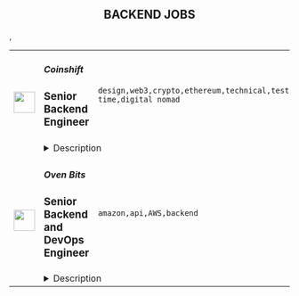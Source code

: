 <div align="center"><h2>BACKEND JOBS</h2></div><table><tr>
                <td width="100" height="100" rowspan="2">
                    <img src="https://remoteok.com/assets/img/jobs/edfc5443f2a254516d67fff3aec7e3271675840599.peg" width="38px" height="auto">
                </td>
                <td width="300">
                    <h5>Coinshift</h5>
                    <h3>Senior Backend Engineer</h3>
                </td>
                <td width="300">
                    <code>design,web3,crypto,ethereum,technical,testing,code,management,lead,senior,engineer,backend,full-time,digital nomad</code>
                </td>
                <td width="200">
                <text>6 days ago</text>
                </td>
                <td width="100" rowspan="2">
                <a href="https://remoteOK.com/remote-jobs/remote-senior-backend-engineer-coinshift-191213" align="right" target="_blank">Apply</a>
                </td>
            </tr>
            <tr>
                <td colspan="3">
                <details><summary>Description</summary>
                <div><b style="font-size:24px;">About Coinshift</b></div><div><br></div><div>Coinshift is a leading non-custodial treasury management platform built on top of Gnosis safe. We provide a smart and sophisticated user experience application to manage treasury ops in an efficient manner.</div><div>Our mission is to build the most sophisticated multi-chain crypto treasury management platform for DAOs & companies.</div><div><br></div><div>Since launching the MVP in June 2021, weâve seen crazy traction from having nearly $150M+ in processed payments to having a billion dollars in assets under management. We now serve thousands of users across three continents and over 10 different countries. And weâre just getting started.</div><div><br></div><div>The development of Coinshift v2 is underway and we are currently looking for a full-time backend engineer with strong skills in backend and web3 technologies.</div><div><br></div><div><b>What will you achieve:</b></div><div><br></div><div>-You'll work with the core team to build new product features from start to finish: through conception, research, implementation, and maintenance.</div><div>-You'll participate in backend architecture decisions and guide team members in technical knowledge with best practices.</div><div>-You'll implement state of the art multi-chain web3 user experiences and actively learn about the latest developments in web3.</div><div><br></div><div><b>What skills do you bring:</b></div><div><br></div><div>
<b>-Experienced leader:</b> You have worked at product based companies for more than 6 years including more than 2 years in web3 organisations, have participated in architecture design and deployment pipeline. You have worked with backend teams where you lead the team to achieve fast iterations and high code quality.</div><div>
<b>-Familiarity with backend technologies:</b> You're well versed with AWS technologies, Javascript, <a href="http://Node.js" class="postings-link" rel="noopener noreferrer nofollow">Node.js</a>, MySQL.</div><div>
<b>-Familiarity with web3 technologies:</b> You're well versed with web3js/ethersjs and understand ethereum blockchain and itâs tool stack, such as Metamask</div><div>
<b>-Thoughtful problem-solving:</b> You have the ability to break down a problem until you get a clear and accurate understanding of the context.</div><div>
<b>-Navigating ambiguity in design:</b> You can translate high level designs into production-ready systems. Given clear requirements, you are comfortable making judgments and tradeoffs in the user experience on your own.</div><div>
<b>-Put users first:</b> You think critically about the implications of what you're building, and how it impacts real people's lives.</div><div>
<b>-Empathetic communication:</b> You communicate ideas clearly in plain english. In disagreements, you listen to other perspectives and compromise when needed.</div><div>
<b>-Team player:</b> You enjoy collaborating cross-functionally to accomplish shared goals, and you care about learning, growing, and helping others to do the same.</div><div><br></div><div><b>Nice to Haves:</b></div><div><br></div><div>-You're proficient with technologies that are part of our stack, including Express, Datadog.</div><div>-You participate in open source projects and web3 hackathons, or write about web3 technology.</div><div>-You have experience in backend integration testing and in debugging performance issues.</div><div><b style="font-size:24px;">Perks & Benefits </b></div><div><br></div><div>ð» <b>Equipment Stipend</b>
</div><div>Unleash your productivity and creativity with our unbeatable remote office setup package - a generous equipment stipend to ensure you have everything you need to work comfortably and effectively.</div><div><br></div><div>â <b>Flexible Time Off</b>
</div><div>At Coinshift, we believe in the power of taking time to recharge and rejuvenate. That's why we offer unlimited time off to all team members, with the average being a refreshing 4-6 weeks."</div><div><br></div><div>ð°<b>Get Paid in Real Time, in Crypto</b>
</div><div>Want to be at the forefront of the Web3 revolution? Join our team and get the option to be paid in Crypto - with our partnership with SuperFluid, you'll have access to real-time salary streaming.</div><div><br></div><div>ð<b>Annual Retreats</b>
</div><div>And, once a year, we'll whisk you away to an amazing destination for our annual team retreat, where you'll collaborate, bond, and make unforgettable memories!</div><div><br></div><div><br></div><div><br></div><div>As an organization that celebrates diversity and inclusivity, we welcome candidates from all backgrounds to apply. Even if you don't meet all the qualifications, we still want to hear from you!</div><div><br></div><div>As a member of our team, you'll have the flexibility to choose how you get paid - fiat payments made monthly or, if you're feeling more adventurous, real-time streaming of your salary in Crypto.</div><div><br></div><div>We look forward to your application!</div><br/><br/>Please mention the word **RECEPTIVE** and tag RMzQuMTQ1LjI0MC4xMDY= when applying to show you read the job post completely (#RMzQuMTQ1LjI0MC4xMDY=). This is a beta feature to avoid spam applicants. Companies can search these words to find applicants that read this and see they're human.
                </details>
                </td>
            </tr>,<tr>
                <td width="100" height="100" rowspan="2">
                    <img src="https://remotive.com/job/1588589/logo" width="38px" height="auto">
                </td>
                <td width="300">
                    <h5>Oven Bits</h5>
                    <h3>Senior Backend and DevOps Engineer</h3>
                </td>
                <td width="300">
                    <code>amazon,api,AWS,backend</code>
                </td>
                <td width="200">
                <text>2 days ago</text>
                </td>
                <td width="100" rowspan="2">
                <a href="https://remotive.com/remote-jobs/software-dev/senior-backend-and-devops-engineer-1588589" align="right" target="_blank">Apply</a>
                </td>
            </tr>
            <tr>
                <td colspan="3">
                <details><summary>Description</summary>
                <p> </p>
<p><span style="color: #000000;">Make is seeking a full-time Senior Backend and DevOps Engineer to craft large-scale software in the Neobanking space of FinTech. Beyond problem solving and pull requests, it’s important for this person to effectively communicate and have a genuine enthusiasm for software!<br></span></p>
<p><span style="color: #000000;"><br>Our team is passionate about creating world-class software (<a href="https://www.letsmake.com/project/messengerx" rel="nofollow">like this</a>) and we want you to make us even better. If this sounds like it might fit what you’re looking for too, read on, and get in touch.</span></p>
<div class="h3"><span style="color: #000000;"> </span></div>
<div class="h3"><span style="color: #000000;">Manager of One</span></div>
<p><span style="color: #000000;">We rely on everyone at Make to do a lot of self-management and take initiative. People who do this well are ‘managers of one,’ and we strive for everyone to fully embody this principle. That means setting your own direction when one isn't given. Determining what needs to be done, and doing it, without waiting for someone to tell you to. A good way to answer this is be asking which of the following helps you thrive in your work:</span></p>
<p><span style="color: #000000;"> </span></p>
<ul style="">
<ul style="">
<li dir="ltr" style=""><span style="color: #000000;">I thrive when given detailed tasks of what to do, how to do them and when to do them<br></span></li>
<li dir="ltr" style=""><span style="color: #000000;">I thrive when given requirements + priorities...and prefer to self-manage my tasks</span></li>
</ul>
</ul>
<div class="h3"><span style="color: #000000;"> </span></div>
<div class="h3"><span style="color: #000000;">A Passion For Solving Problems</span></div>
<p><span style="color: #000000;">Our clients have real businesses, real customers, real opportunities and real pain points. We quickly learn their product and internal workings. Our customers view us as trusted advisors and thought leaders. This role materially shapes the products, platforms and features that our award-winning team will p<span style="color: #0c0c0c;">roduce. It's important that this role helps bring clarity to ambiguous requirements or product needs...ultimately creating clear technical solutions.<br></span></span></p>
<div class="h3"><span style="color: #000000;"> </span></div>
<div class="h3"><span style="color: #000000;">About Make (<a href="https://www.letsmake.com/" rel="nofollow">letsMake.com</a>)</span></div>
<p><span style="color: #000000;">Make is a highly personable design and engineering agency based in Texas and with team members worldwide. We’re passionate about creating world-class software that people enjoy using. We’re a multi-disciplinary team of engineers, designers and other great folks. Our work has been featured in Techcrunch, Mashable, US Weekly, CBS News, Texas Monthly and The Today Show. We’re proud to have a portfolio of work that viewed by millions of people every week and that’s been featured 25+ times in the Apple App Store and Google Play. At the end of the day, we view this as our life’s work and not more than our work life.</span></p>
<div class="h3"><span style="color: #000000;"> </span></div>
<div class="h3"><span style="color: #000000;">Culture + Remote Work</span></div>
<p><span style="color: #000000;">We’re not only passionate about our craft but also about our culture. We deeply believe that work is purposeful and that culture is one of the most important parts of any team.</span></p>
<div class="h3"><span style="color: #000000;"> </span></div>
<div class="h3"><span style="color: #000000;">Outcomes</span></div>
<ul style="">
<li style=""><span style="color: #000000;">Successfully engineer large-scale systems, infrastructure and codebases</span></li>
<li style=""><span style="color: #000000;">Write thoughtful code that helps real-world needs</span></li>
<li style=""><span style="color: #000000;">Collaborate with a remote team of engineers to ship sizable software</span></li>
</ul>
<p> </p>
<div dir="ltr">
<p dir="ltr"><strong><br></strong><span style="color: #000000;"><strong>Start Window: </strong>March - April 2023<br></span></p>
<p dir="ltr"><span style="color: #000000;"><strong>Employment: </strong>Full-time (contract)</span></p>
<p dir="ltr"><span style="color: #000000;"><strong>Communication Requirements: </strong>Must (1) have good communication skills, (2) fluent in English, (3) and be available for video calls during the workday. <br><strong><br></strong></span></p>
<div class="h4"><strong><span style="color: #000000;">Required Technical Experience</span></strong></div>
<ul style="">
<li style=""><span style="color: #000000;">7+ years minimum experience developing large-scale software</span></li>
<li style=""><span style="color: #000000;">4+ years of cloud DevOps experience (AWS, Terrraform)</span></li>
<li style=""><span style="color: #000000;">3+ years experience with service-oriented and event-based architectures and microservices (Lambda, Fargate, DynamoDb, Aurora, EventBridge, S3, Api Gateway, SQS).</span></li>
<li style=""><span style="color: #000000;">Knowledge about Security and Networking topics in AWS (VPC Security best practices, Monitoring Strategies)</span></li>
<li style=""><span style="color: #000000;">5+ years Node.js</span></li>
<li style=""><span style="color: #000000;">Significant experience integrating third-party services and APIs</span></li>
</ul>
<p><span style="color: #000000;"> </span></p>
<div class="h4"><strong><span style="color: #000000;">Really Nice to Have Technical Experience</span></strong></div>
<ul style="">
<li style=""><span style="color: #000000;">Experience working in FinTech (mobile banking, payments, deposits, transactions, etc)</span></li>
<li style=""><span style="color: #000000;">Experience with Okta, Plaid, Stripe</span></li>
<li style=""><span style="color: #000000;">Amazon Certifications </span></li>
</ul>
<p><span style="color: #000000;"> </span></p>
<div class="h4"><strong><span style="color: #000000;">Nice to Have Technical Experience</span></strong></div>
<ul style="">
<li style=""><span style="color: #000000;">Salesforce experience (Proficiency in programming using Salesforce SFDC, Force.com and their use in the development of CRM solutions)</span></li>
<li style=""><span style="color: #000000;">Experience working with and developing with <a href="https://synapsefi.com/" rel="nofollow">https://synapsefi.com/</a></span></li>
<li style=""><span style="color: #000000;">Experience working with and developing with <a href="https://www.mx.com/" rel="nofollow">Mx.com</a></span></li>
</ul>
<p><span style="color: #000000;"> </span></p>
<div class="h4"><strong><span style="color: #000000;">Competencies</span></strong></div>
<ul style="">
<li style=""><span style="color: #000000;">Loves problem solving</span></li>
<li style=""><span style="color: #000000;">Strong communication skills</span></li>
<li style=""><span style="color: #000000;">Can communicate technical items to non-technical team members</span></li>
<li style=""><span style="color: #000000;">Has a strong work ethic</span></li>
<li style=""><span style="color: #000000;">Enjoys self-managing by looking for what can and should be done</span></li>
<li style=""><span style="color: #000000;">Follows-through on responsibilities</span></li>
<li style=""><span style="color: #000000;">Attention to detail</span></li>
</ul>
</div>
<img src="https://remotive.com/job/track/1588589/blank.gif?source=public_api" alt=""/>
                </details>
                </td>
            </tr></table>